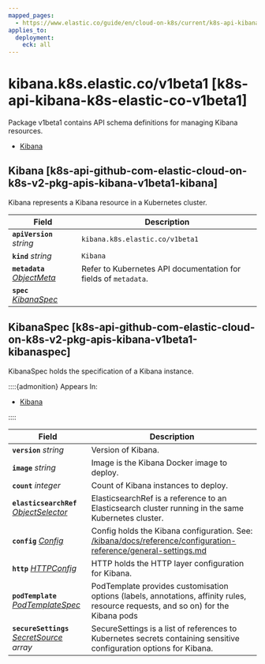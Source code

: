 ```yaml
---
mapped_pages:
  - https://www.elastic.co/guide/en/cloud-on-k8s/current/k8s-api-kibana-k8s-elastic-co-v1beta1.html
applies_to:
  deployment:
    eck: all
---
```


# kibana.k8s.elastic.co/v1beta1 [k8s-api-kibana-k8s-elastic-co-v1beta1]

Package v1beta1 contains API schema definitions for managing Kibana resources.

* [Kibana](k8s-api-kibana-k8s-elastic-co-v1beta1.md#k8s-api-github-com-elastic-cloud-on-k8s-v2-pkg-apis-kibana-v1beta1-kibana)

## Kibana [k8s-api-github-com-elastic-cloud-on-k8s-v2-pkg-apis-kibana-v1beta1-kibana]

Kibana represents a Kibana resource in a Kubernetes cluster.

| Field | Description |
| --- | --- |
| **`apiVersion`** *string*<br> | `kibana.k8s.elastic.co/v1beta1`<br> |
| **`kind`** *string*<br> | `Kibana`<br> |
| **`metadata`** *[ObjectMeta](https://kubernetes.io/docs/reference/generated/kubernetes-api/v1.32/#objectmeta-v1-meta)*<br> | Refer to Kubernetes API documentation for fields of `metadata`.<br> |
| **`spec`** *[KibanaSpec](k8s-api-kibana-k8s-elastic-co-v1beta1.md#k8s-api-github-com-elastic-cloud-on-k8s-v2-pkg-apis-kibana-v1beta1-kibanaspec)*<br> |  |


## KibanaSpec [k8s-api-github-com-elastic-cloud-on-k8s-v2-pkg-apis-kibana-v1beta1-kibanaspec]

KibanaSpec holds the specification of a Kibana instance.

::::{admonition} Appears In:
* [Kibana](k8s-api-kibana-k8s-elastic-co-v1beta1.md#k8s-api-github-com-elastic-cloud-on-k8s-v2-pkg-apis-kibana-v1beta1-kibana)

::::


| Field | Description |
| --- | --- |
| **`version`** *string*<br> | Version of Kibana.<br> |
| **`image`** *string*<br> | Image is the Kibana Docker image to deploy.<br> |
| **`count`** *integer*<br> | Count of Kibana instances to deploy.<br> |
| **`elasticsearchRef`** *[ObjectSelector](k8s-api-common-k8s-elastic-co-v1beta1.md#k8s-api-github-com-elastic-cloud-on-k8s-v2-pkg-apis-common-v1beta1-objectselector)*<br> | ElasticsearchRef is a reference to an Elasticsearch cluster running in the same Kubernetes cluster.<br> |
| **`config`** *[Config](k8s-api-common-k8s-elastic-co-v1beta1.md#k8s-api-github-com-elastic-cloud-on-k8s-v2-pkg-apis-common-v1beta1-config)*<br> | Config holds the Kibana configuration. See: [/kibana/docs/reference/configuration-reference/general-settings.md](kibana://docs/reference/configuration-reference/general-settings.md)<br> |
| **`http`** *[HTTPConfig](k8s-api-common-k8s-elastic-co-v1beta1.md#k8s-api-github-com-elastic-cloud-on-k8s-v2-pkg-apis-common-v1beta1-httpconfig)*<br> | HTTP holds the HTTP layer configuration for Kibana.<br> |
| **`podTemplate`** *[PodTemplateSpec](https://kubernetes.io/docs/reference/generated/kubernetes-api/v1.32/#podtemplatespec-v1-core)*<br> | PodTemplate provides customisation options (labels, annotations, affinity rules, resource requests, and so on) for the Kibana pods<br> |
| **`secureSettings`** *[SecretSource](k8s-api-common-k8s-elastic-co-v1beta1.md#k8s-api-github-com-elastic-cloud-on-k8s-v2-pkg-apis-common-v1beta1-secretsource) array*<br> | SecureSettings is a list of references to Kubernetes secrets containing sensitive configuration options for Kibana.<br> |


